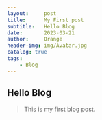 ```yaml
---
layout:     post
title:      My First post
subtitle:   Hello Blog
date:       2023-03-21
author:     Orange
header-img: img/Avatar.jpg
catalog: true
tags:
    - Blog
---
```



## Hello Blog

> This is my first blog post.